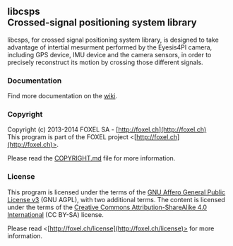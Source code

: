 
## libcsps<br />Crossed-signal positioning system library

libcsps, for crossed signal positioning system library, is designed to take advantage of intertial mesurment performed by the Eyesis4PI camera, including GPS device, IMU device and the camera sensors, in order to precisely reconstruct its motion by crossing those different signals.


### Documentation

Find more documentation on the [wiki](https://github.com/FoxelSA/libcsps/wiki).


### Copyright

Copyright (c) 2013-2014 FOXEL SA - [http://foxel.ch](http://foxel.ch)<br />
This program is part of the FOXEL project <[http://foxel.ch](http://foxel.ch)>.

Please read the [COPYRIGHT.md](COPYRIGHT.md) file for more information.


### License

This program is licensed under the terms of the
[GNU Affero General Public License v3](http://www.gnu.org/licenses/agpl.html)
(GNU AGPL), with two additional terms. The content is licensed under the terms
of the
[Creative Commons Attribution-ShareAlike 4.0 International](http://creativecommons.org/licenses/by-sa/4.0/)
(CC BY-SA) license.

Please read <[http://foxel.ch/license](http://foxel.ch/license)> for more
information.
